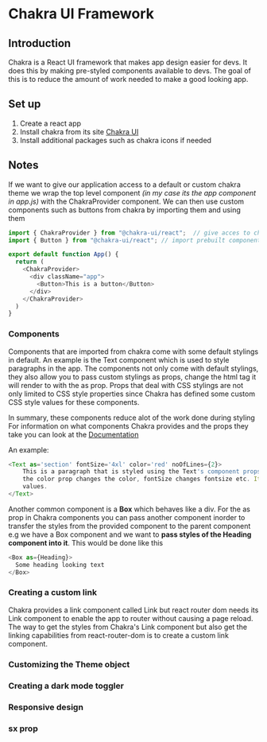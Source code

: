 # Chakra UI Framework

## Introduction
Chakra is a React UI framework that makes app design easier for devs. It does this by making pre-styled components available to devs. The goal of this is to reduce the amount of work needed to make a good looking app.

## Set up
1. Create a react app
2. Install chakra from its site [Chakra UI](https://chakra-ui.com/getting-started)
3. Install additional packages such as chakra icons if needed

## Notes
If we want to give our application access to a default or custom chakra  theme we wrap the top level component *(in my case its the app component in app.js)* with the ChakraProvider component. We can then use custom components such as buttons from chakra by importing them and using them
```javascript
import { ChakraProvider } from "@chakra-ui/react";  // give acces to chakra
import { Button } from "@chakra-ui/react"; // import prebuilt components from chakra

export default function App() {
  return (
    <ChakraProvider>
      <div className="app">
        <Button>This is a button</Button>
      </div>
    </ChakraProvider>
  )
}
```
### Components
Components that are imported from chakra come with some default stylings in default. An example is the Text component which is used to style paragraphs in the app. 
The components not only come with default stylings, they also allow you to pass custom stylings as props, change the html tag it will render to with the as prop. Props that deal with CSS stylings are not only limited to CSS style properties since Chakra has defined some custom CSS style values for these components.  

In summary, these components reduce alot of the work done during styling
For information on what components Chakra provides and the props they take you can look at the [Documentation](https://chakra-ui.com/docs/components)

An example:
```javascript
<Text as='section' fontSize='4xl' color='red' noOfLines={2}>
    This is a paragraph that is styled using the Text's component props. The as prop changes what tag the component will be rendered to, 
    the color prop changes the color, fontSize changes fontsize etc. It's possible for these props to hold values that are not valid CSS 
    values.
</Text>
```
Another common component is a **Box** which behaves like a div. 
For the as prop in Chakra components you can pass another component inorder to transfer the styles from the provided component to the parent component e.g we have a Box component and we want to **pass styles of the Heading component into it**. This would be done like this
```javascript
<Box as={Heading}>
  Some heading looking text
</Box>
```

### Creating a custom link
Chakra provides a link component called Link but react router dom needs its Link component to enable the app to router without causing a page reload. The way to get the styles from Chakra's Link component but also get the linking capabilities from react-router-dom is to create a custom link component.


### Customizing the Theme object

### Creating a dark mode toggler

### Responsive design

### sx prop